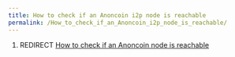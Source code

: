 ```yaml
---
title: How to check if an Anoncoin i2p node is reachable
permalink: /How_to_check_if_an_Anoncoin_i2p_node_is_reachable/
---
```


1.  REDIRECT [How to check if an Anoncoin node is reachable](/How_to_check_if_an_Anoncoin_node_is_reachable "wikilink")
